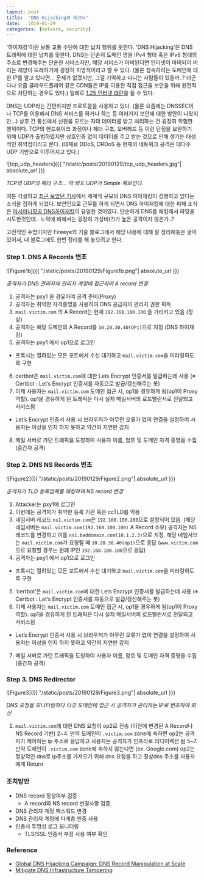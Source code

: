 ```yaml
---
layout: post
title:  "DNS Hijacking의 테크닉"
date:   2019-01-29
categories: [network, security]
---
```


'하이재킹'이란 보통 교통 수단에 대한 납치 행위를 뜻한다.
'DNS Hijacking'은 DNS 트래픽에 대한 납치를 뜻한다. DNS는 단순히 도메인 명을 IPv4 형태 혹은 IPv6 형태의 주소로
변경해주는 단순한 서비스지만, 해당 서비스가 마비된다면 인터넷이 마비되어 버리는 재앙이 도레하기에 굉장히 치명적이라고 할 수 있다.
(물론 접속하려는 도메인에 대한 IP를 알고 있다면... 문제가 없겠지만, 그걸 기억하고 다니는 사람들이 있을까..?
더군다나 요즘 클라우드플레어 같은 CDN들은 IP를 이용한 직접 접근을 보안을 위해 원천적으로 차단하는 경우도 있다.)
일례로 [1.25 인터넷 대란](https://namu.wiki/w/1.25%20%EC%9D%B8%ED%84%B0%EB%84%B7%20%EB%8C%80%EB%9E%80)을 들 수 있다.

DNS는 UDP라는 간편하지만 프로토콜을 사용하고 있다.
(물론 요즘에는 DNSSEC이나 TCP를 이용해서 DNS 서비스를 하거나 하는 등 여러가지 보안에 대한 방안이 나왔지만...)
상호 간 통신에서 신원을 모르는 자의 데이터를 받고 처리하는 건 굉장히 위험한 행위이다.
TCP의 핸드쉐이크 과정이나 헤더 구조, 오버헤드 등 이런 단점을 보완하기 위해 UDP가 출범하였지만
상호인증 없이 데이터를 주고 받는 것으로 인해 생기는 태생적인 취약점이라고 본다.
(대체로 DDoS, DRDoS 등 현재의 네트워크 공격은 대다수 UDP 기반으로 이루어지고 있다.)

![tcp_udp_headers]({{ "/static/posts/20190129/tcp_udp_headers.jpg"| absolute_url }})

*TCP와 UDP의 헤더 구조... 딱 봐도 UDP가 Simple 해보인다.*

여튼 각설하고 [최근 보았던 기사](http://www.etnews.com/20190125000204)에서 세계적 규모의 DNS 하이재킹이 성행하고 있다는
소식을 접하게 되었다. 보안인으로 근무를 하게 되면서 DNS 하이재킹에 대한 피해 소식은 [아시아나항공 DNS하이재킹](http://www.ilyoeconomy.com/news/articleView.html?idxno=29249)이 유일한 것이였다.
단순하게 DNS를 해킹해서 파밍을 시도한것인데.. 노력에 비해서는 굉장히 가성비(?)가 높은 공격이지 않은가..?

고전적인 수법이지만 Fireeye의 기술 블로그에서 해당 내용에 대해 잘 정리해놓은 글이 있어서,
내 블로그에도 한번 정리를 해 놓으려고 한다.

### Step 1. DNS A Records 변조

![Figure1b]({{ "/static/posts/20190129/Figure1b.png"| absolute_url }})

*공격자가 DNS 관리자의 관리자 계정에 접근하여 A record 변경*

1. 공격자는 pxy1 을 경유하여 공격 준비(Proxy)
2. 공격자는 취약한 자격증명을 사용하여 DNS 공급자의 관리자 권한 획득
3. `mail.victim.com` 의 A Record는 현재 `192.168.100.100` 을 가리키고 있음 (정상)
4. 공격자는 해당 도메인의 A Record를 `10.20.30.40(OP1)`으로 지정 (DNS 하이재킹)
5. 공격자는 pxy1 에서 op1으로 로그인
- 프록시는 열려있는 모든 포트에서 수신 대기하고 `mail.victim.com`을 미러링하도록 구현
6. certbot은 `mail.victim.com`에 대한 Lets Encrypt 인증서를 발급하는데 사용 (※ Certbot : Let’s Encrypt 인증서를 자동으로 발급/갱신해주는 봇)
7. 이제 사용자는 `mail.victim.com` 도메인 접근 시, op1을 경유하게 됨(op1이 Proxy역할). op1을 경유하게 된 트래픽은 다시 실제 메일서버의 로드밸런서로 전달되고 서비스됨
- Let’s Encrypt 인증서 사용 시 브라우저가 아무런 오류가 없이 연결을 설정하여 사용자는 이상을 인지 하지 못하고 약간의 지연만 감지
8. 메일 서버로 가던 트래픽을 도청하여 사용자 이름, 암호 및 도메인 자격 증명을 수집 (중간자 공격)

### Step 2. DNS NS Records 변조

![Figure2]({{ "/static/posts/20190129/Figure2.png"| absolute_url }})

*공격자가 TLD 등록업체를 해킹하여 NS record 변경*

1. Attacker는 pxy1에 로그인
2. 이번에는 공격자가 취약한 등록 기관 혹은 ccTLD를 악용
3. 네임서버 레코드 `ns1.victim.com`은 `192.168.100.200`으로 설정되어 있음. (해당 네임서버는 `mail.victim.com(192.168.100.100)` A Record 소유)
공격자는 NS 레코드를 변경하고 이를 `ns1.baddomain.com(10.1.2.3)`으로 지정. 해당 네임서브는 `mail.victim.com`가 요청될 때 `10.20.30.40(op1)`으로 응답 (`www.victim.com`으로 요청할 경우는 원래 IP인 `192.168.100.100`으로 응답)
4. 공격자는 pxy1 에서 op1으로 로그인
- 프록시는 열려있는 모든 포트에서 수신 대기하고 `mail.victim.com`을 미러링하도록 구현
5. ‘certbot’은 `mail.victim.com`에 대한 Lets Encrypt 인증서를 발급하는데 사용 (※ Certbot : Let’s Encrypt 인증서를 자동으로 발급/갱신해주는 봇)
6. 이제 사용자는 `mail.victim.com` 도메인 접근 시, op1을 경유하게 됨(op1이 Proxy역할). op1을 경유하게 된 트래픽은 다시 실제 메일서버의 로드밸런서로 전달되고 서비스됨
- Let’s Encrypt 인증서 사용 시 브라우저가 아무런 오류가 없이 연결을 설정하여 사용자는 이상을 인지 하지 못하고 약간의 지연만 감지
7. 메일 서버로 가던 트래픽을 도청하여 사용자 이름, 암호 및 도메인 자격 증명을 수집 (중간자 공격)

### Step 3. DNS Redirector

![Figure3]({{ "/static/posts/20190129/Figure3.png"| absolute_url }})

*DNS 요청을 모니터링하다 타깃 도메인에 접근 시 공격자가 관리하는 IP로 변조하여 회신*

1. `mail.victim.com`에 대한 DNS 요청이 op2로 전송 (이전에 변경된 A Record나 NS Record 기반)
2~4. 만약 도메인이 `.victim.com` zone에 속하면 op2는 공격자가 제어하는 ip 주소로 응답하고 사용자는 공격자가 인프라로 리다이렉션 됨
5~7. 만약 도메인이 `.victim.com` zone에 속하지 않는다면 (ex. Google.com) op2는 정상적인 dns로 ip주소를 가져오기 위해 dns 요청을 하고 정상dns 주소를 사용자에게 Return

### 조치방안
- DNS record 정상여부 검증
  * A record와 NS record 변경사항 검증
- DNS 관리자 계정 패스워드 변경
- DNS 관리자 계정에 다계층 인증 사용
- 인증서 투명성 로그 모니터링
  * TLS/SSL 인증서 부정 사용 여부 확인

### Reference
- [Global DNS Hijacking Campaign: DNS Record Manipulation at Scale](https://www.fireeye.com/blog/threat-research/2019/01/global-dns-hijacking-campaign-dns-record-manipulation-at-scale.html)
- [Mitigate DNS Infrastructure Tampering](https://cyber.dhs.gov/ed/19-01/)

